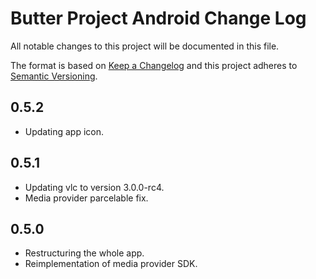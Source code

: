 # Butter Project Android Change Log

All notable changes to this project will be documented in this file.

The format is based on [Keep a Changelog](http://keepachangelog.com/) and this project adheres to [Semantic Versioning](http://semver.org/).

## 0.5.2

- Updating app icon.

## 0.5.1

- Updating vlc to version 3.0.0-rc4.
- Media provider parcelable fix.

## 0.5.0

- Restructuring the whole app.
- Reimplementation of media provider SDK.
